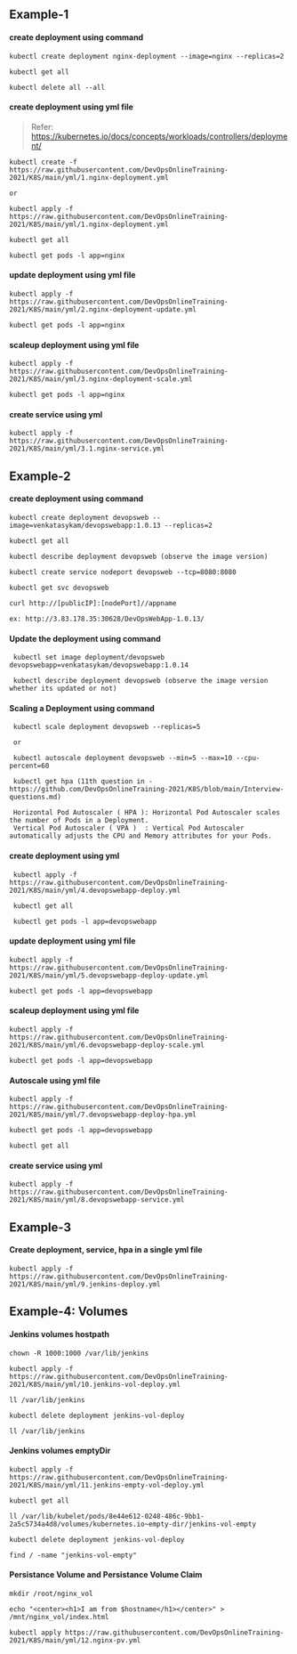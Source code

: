 
## Example-1

#### create deployment using command

    kubectl create deployment nginx-deployment --image=nginx --replicas=2
    
    kubectl get all
    
    kubectl delete all --all
    
#### create deployment using yml file

> Refer: https://kubernetes.io/docs/concepts/workloads/controllers/deployment/

    kubectl create -f https://raw.githubusercontent.com/DevOpsOnlineTraining-2021/K8S/main/yml/1.nginx-deployment.yml
    
    or
    
    kubectl apply -f https://raw.githubusercontent.com/DevOpsOnlineTraining-2021/K8S/main/yml/1.nginx-deployment.yml
    
    kubectl get all
    
    kubectl get pods -l app=nginx

#### update deployment using yml file

    kubectl apply -f https://raw.githubusercontent.com/DevOpsOnlineTraining-2021/K8S/main/yml/2.nginx-deployment-update.yml
    
    kubectl get pods -l app=nginx
    
#### scaleup deployment using yml file

    kubectl apply -f https://raw.githubusercontent.com/DevOpsOnlineTraining-2021/K8S/main/yml/3.nginx-deployment-scale.yml
    
    kubectl get pods -l app=nginx
    
#### create service using yml

    kubectl apply -f https://raw.githubusercontent.com/DevOpsOnlineTraining-2021/K8S/main/yml/3.1.nginx-service.yml


## Example-2

#### create deployment using command

    kubectl create deployment devopsweb --image=venkatasykam/devopswebapp:1.0.13 --replicas=2
    
    kubectl get all
    
    kubectl describe deployment devopsweb (observe the image version)
    
    kubectl create service nodeport devopsweb --tcp=8080:8080
    
    kubectl get svc devopsweb
    
    curl http://[publicIP]:[nodePort]//appname
    
    ex: http://3.83.178.35:30628/DevOpsWebApp-1.0.13/
    
#### Update the deployment using command

     kubectl set image deployment/devopsweb devopswebapp=venkatasykam/devopswebapp:1.0.14
     
     kubectl describe deployment devopsweb (observe the image version whether its updated or not)
     
#### Scaling a Deployment using command

     kubectl scale deployment devopsweb --replicas=5
     
     or
     
     kubectl autoscale deployment devopsweb --min=5 --max=10 --cpu-percent=60
     
     kubectl get hpa (11th question in - https://github.com/DevOpsOnlineTraining-2021/K8S/blob/main/Interview-questions.md)

     Horizontal Pod Autoscaler ( HPA ): Horizontal Pod Autoscaler scales the number of Pods in a Deployment.
     Vertical Pod Autoscaler ( VPA )  : Vertical Pod Autoscaler automatically adjusts the CPU and Memory attributes for your Pods.
     
     
#### create deployment using yml

     kubectl apply -f https://raw.githubusercontent.com/DevOpsOnlineTraining-2021/K8S/main/yml/4.devopswebapp-deploy.yml
     
     kubectl get all
     
     kubectl get pods -l app=devopswebapp
     
#### update deployment using yml file

    kubectl apply -f https://raw.githubusercontent.com/DevOpsOnlineTraining-2021/K8S/main/yml/5.devopswebapp-deploy-update.yml
    
    kubectl get pods -l app=devopswebapp
    
#### scaleup deployment using yml file

    kubectl apply -f https://raw.githubusercontent.com/DevOpsOnlineTraining-2021/K8S/main/yml/6.devopswebapp-deploy-scale.yml
    
    kubectl get pods -l app=devopswebapp

#### Autoscale using yml file

    kubectl apply -f https://raw.githubusercontent.com/DevOpsOnlineTraining-2021/K8S/main/yml/7.devopswebapp-deploy-hpa.yml

    kubectl get pods -l app=devopswebapp
    
    kubectl get all
     
#### create service using yml

    kubectl apply -f https://raw.githubusercontent.com/DevOpsOnlineTraining-2021/K8S/main/yml/8.devopswebapp-service.yml

## Example-3

#### Create deployment, service, hpa in a single yml file

    kubectl apply -f https://raw.githubusercontent.com/DevOpsOnlineTraining-2021/K8S/main/yml/9.jenkins-deploy.yml

## Example-4: Volumes

#### Jenkins volumes hostpath

    chown -R 1000:1000 /var/lib/jenkins

    kubectl apply -f https://raw.githubusercontent.com/DevOpsOnlineTraining-2021/K8S/main/yml/10.jenkins-vol-deploy.yml
    
    ll /var/lib/jenkins
    
    kubectl delete deployment jenkins-vol-deploy
    
    ll /var/lib/jenkins
    
#### Jenkins volumes emptyDir

    kubectl apply -f https://raw.githubusercontent.com/DevOpsOnlineTraining-2021/K8S/main/yml/11.jenkins-empty-vol-deploy.yml
    
    kubectl get all
    
    ll /var/lib/kubelet/pods/8e44e612-0248-486c-9bb1-2a5c5734a4d8/volumes/kubernetes.io~empty-dir/jenkins-vol-empty
    
    kubectl delete deployment jenkins-vol-deploy
    
    find / -name "jenkins-vol-empty"
    
#### Persistance Volume and Persistance Volume Claim

    mkdir /root/nginx_vol
    
    echo "<center><h1>I am from $hostname</h1></center>" > /mnt/nginx_vol/index.html

    kubectl apply https://raw.githubusercontent.com/DevOpsOnlineTraining-2021/K8S/main/yml/12.nginx-pv.yml
    
    

    
    
     
     
    

